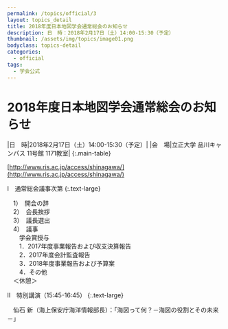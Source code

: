 ```yaml
---
permalink: /topics/official/3
layout: topics_detail
title: 2018年度日本地図学会通常総会のお知らせ
description: 日　時：2018年2月17日（土）14:00-15:30（予定）
thumbnail: /assets/img/topics/image01.png
bodyclass: topics-detail
categories:
  - official
tags:
  - 学会公式
---
```


# 2018年度日本地図学会通常総会のお知らせ

|日　時|2018年2月17日（土）14:00-15:30（予定）|
|会　場|立正大学 品川キャンパス 11号館 1171教室|
{:.main-table}

[http://www.ris.ac.jp/access/shinagawa/](http://www.ris.ac.jp/access/shinagawa/)

Ⅰ　通常総会議事次第
{:.text-large}

　1）　開会の辞<br>
　2）　会長挨拶<br>
　3）　議長選出<br>
　4）　議事<br>
　　学会賞授与<br>
　　1．2017年度事業報告および収支決算報告<br>
　　2．2017年度会計監査報告<br>
　　3．2018年度事業報告および予算案<br>
　　4．その他<br>
　＜休憩＞<br>

Ⅱ　特別講演（15:45-16:45）
{:.text-large}

　仙石 新（海上保安庁海洋情報部長）：「海図って何？－海図の役割とその未来－」
